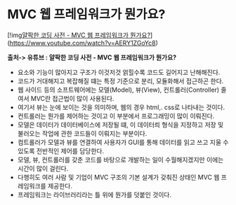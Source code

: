 # MVC 웹 프레임워크가 뭔가요?

[!img[얄팍한 코딩 사전 - MVC 웹 프레임워크가 뭔가요?](http://img.youtube.com/vi/AERY1ZGoYc8/0.jpg)](https://www.youtube.com/watch?v=AERY1ZGoYc8)

**출처-> 유튜브 : 얄팍한 코딩 사전 - MVC 웹 프레임워크가 뭔가요?**

- 요소와 기능이 많아지고 구조가 이것저것 얽힐수록 코드도 길어지고 난해해진다.
- 코드가 거대해지고 복잡해질 떄는 특정 기준으로 분리, 모듈화해서 접근하곤 한다.
- 웹 사이드 등의 소프트웨어에는 모델(Model), 뷰(View), 컨트롤러(Controller) 줄여서 MVC란 접근법이 많이 사용된다.
- 여기서 뷰는 눈에 보이는 것을 의미하며, 웹의 경우 html,. css로 나타내는 것이다.
- 컨트롤러는 뭔가를 제어하는 것이고 이 부분에서 프로그래밍이 많이 이뤄진다.
- 모델은 데이터가 데이터베이스에 저장될 떄, 이 데이터릐 형식을 지정하고 저장 및 불러오는 작업에 관한 코드들이 이뤄지는 부분이다.
- 컴트롤러가 모델과 뷰를 연결하여 사용자가 GUI를 통해 데이터를 읽고 쓰고 지울 수 있도록 전반적인 제어를 담당한다.
- 모델, 뷰, 컨트롤러를 갖춘 코드를 바탕으로 개발하는 일이 수월해지겠지만 이에는 시간이 많이 걸린다.
- 다행히도 여러 사람 및 기업이 MVC 구조의 기본 설계가 갖춰진 상태인 MVC 웹 프레임워크를 제공한다.
- 프레임워크는 라이브러리라는 틀 위에 뭔가를 덧붙인 것이다.